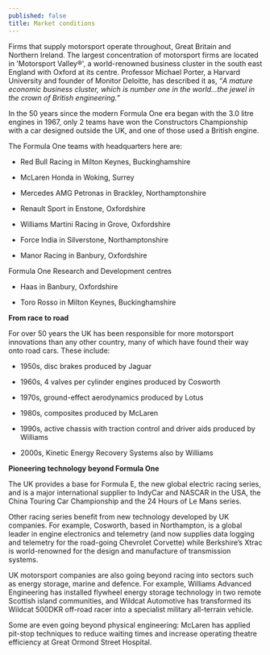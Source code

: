 ```yaml
---
published: false
title: Market conditions
---
```

Firms that supply motorsport operate throughout, Great Britain and Northern Ireland. The largest concentration of motorsport firms are located in 'Motorsport Valley®', a world-renowned business cluster in the south east England with Oxford at its centre. Professor Michael Porter, a Harvard University and founder of Monitor Deloitte, has described it as, “_A mature economic business cluster, which is number one in the world…the jewel in the crown of British engineering._”

In the 50 years since the modern Formula One era began with the 3.0 litre engines in 1967, only 2 teams have won the Constructors Championship with a car designed outside the UK, and one of those used a British engine.

The Formula One teams with headquarters here are:
- Red Bull Racing in Milton Keynes, Buckinghamshire

- McLaren Honda in Woking, Surrey

- Mercedes AMG Petronas in Brackley, Northamptonshire

- Renault Sport in Enstone, Oxfordshire

- Williams Martini Racing in Grove, Oxfordshire

- Force India in Silverstone, Northamptonshire

- Manor Racing in Banbury, Oxfordshire


Formula One Research and Development centres
- Haas in Banbury, Oxfordshire

- Toro Rosso in Milton Keynes, Buckinghamshire

**From race to road**

For over 50 years the UK has been responsible for more motorsport innovations than any other country, many of which have found their way onto road cars. These include:

- 1950s, disc brakes produced by Jaguar

- 1960s, 4 valves per cylinder engines produced by Cosworth

- 1970s, ground-effect aerodynamics produced by Lotus

- 1980s, composites produced by McLaren

- 1990s, active chassis with traction control and driver aids produced by Williams

- 2000s, Kinetic Energy Recovery Systems also by Williams


**Pioneering technology beyond Formula One**

The UK provides a base for Formula E, the new global electric racing series, and is a major international supplier to IndyCar and NASCAR in the USA, the China Touring Car Championship and the 24 Hours of Le Mans series.

Other racing series benefit from new technology developed by UK companies. For example, Cosworth, based in Northampton, is a global leader in engine electronics and telemetry (and now supplies data logging and telemetry for the road-going Chevrolet Corvette) while Berkshire’s Xtrac is world-renowned for the design and manufacture of transmission systems.

UK motorsport companies are also going beyond racing into sectors such as energy storage, marine and defence. For example, Williams Advanced Engineering has installed flywheel energy storage technology in two remote Scottish island communities, and Wildcat Automotive has transformed its Wildcat 500DKR off-road racer into a specialist military all-terrain vehicle.

Some are even going beyond physical engineering: McLaren has applied pit-stop techniques to reduce waiting times and increase operating theatre efficiency at Great Ormond Street Hospital.